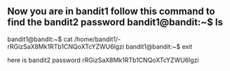 Now you are in bandit1
follow this command to find the bandit2 password 
bandit1@bandit:~$ ls
-
bandit1@bandit:~$ cat /home/bandit1/-
rRGizSaX8Mk1RTb1CNQoXTcYZWU6lgzi
bandit1@bandit:~$ exit

here is bandit2 password rRGizSaX8Mk1RTb1CNQoXTcYZWU6lgzi